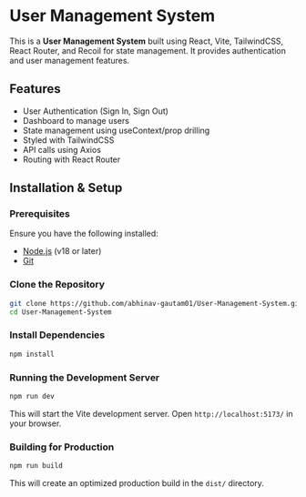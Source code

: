 



# User Management System

This is a **User Management System** built using React, Vite, TailwindCSS, React Router, and Recoil for state management. It provides authentication and user management features.

## Features
- User Authentication (Sign In, Sign Out)
- Dashboard to manage users
- State management using useContext/prop drilling
- Styled with TailwindCSS
- API calls using Axios
- Routing with React Router

## Installation & Setup

### Prerequisites
Ensure you have the following installed:
- [Node.js](https://nodejs.org/) (v18 or later)
- [Git](https://git-scm.com/)

### Clone the Repository
```sh
git clone https://github.com/abhinav-gautam01/User-Management-System.git
cd User-Management-System
```

### Install Dependencies
```sh
npm install
```

### Running the Development Server
```sh
npm run dev
```
This will start the Vite development server. Open `http://localhost:5173/` in your browser.

### Building for Production
```sh
npm run build
```
This will create an optimized production build in the `dist/` directory.







